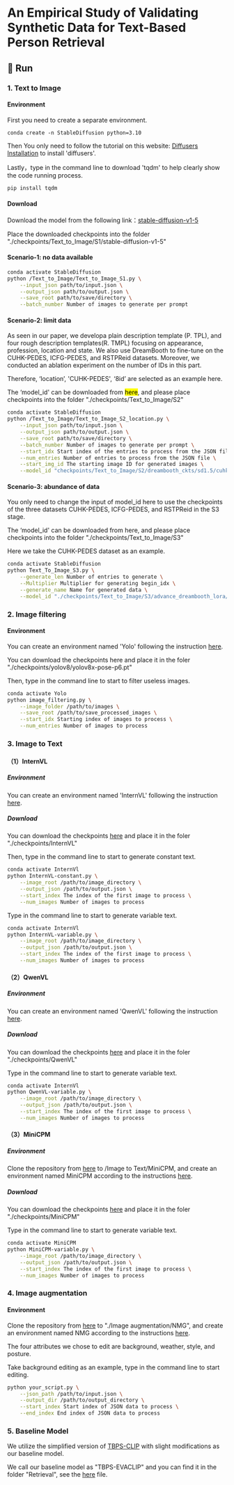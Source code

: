 # An Empirical Study of Validating Synthetic Data for Text-Based Person Retrieval

## 🚀 Run

### 1. Text to Image

#### Environment

First you need to create a separate environment.

```conda
conda create -n StableDiffusion python=3.10
```

Then You only need to follow the tutorial on this website: [Diffusers Installation](https://huggingface.co/docs/diffusers/main/en/installation) to install 'diffusers'. 

Lastly，type in the command line to download 'tqdm' to help clearly show the code running process.

```bash
pip install tqdm
```

#### Download

Download the model from the following link：[stable-diffusion-v1-5](https://huggingface.co/stable-diffusion-v1-5/stable-diffusion-v1-5)

Place the downloaded checkpoints into the folder "./checkpoints/Text_to_Image/S1/stable-diffusion-v1-5"

#### Scenario-1: no data available

```bash
conda activate StableDiffusion
python /Text_to_Image/Text_to_Image_S1.py \
	--input_json path/to/input.json \
	--output_json path/to/output.json \
	--save_root path/to/save/directory \
	--batch_number Number of images to generate per prompt
```

#### Scenario-2: limit data

As seen in our paper, we developa plain description template (P. TPL), and four rough description templates(R. TMPL) focusing on appearance, profession, location and state. We also use DreamBooth to fine-tune on the CUHK-PEDES, ICFG-PEDES, and RSTPReid datasets. Moreover, we conducted an ablation experiment on the number of IDs in this part.

Therefore, ‘location’, 'CUHK-PEDES', ‘8id’ are selected as an example here.

The ‘model_id' can be downloaded from <mark>here</mark>, and please place checkpoints into the folder "./checkpoints/Text_to_Image/S2"

```bash
conda activate StableDiffusion
python /Text_to_Image/Text_to_Image_S2_location.py \
    --input_json path/to/input.json \
    --output_json path/to/output.json \
    --save_root path/to/save/directory \
    --batch_number Number of images to generate per prompt \
    --start_idx Start index of the entries to process from the JSON file \
    --num_entries Number of entries to process from the JSON file \
    --start_img_id The starting image ID for generated images \
    --model_id "checkpoints/Text_to_Image/S2/dreambooth_ckts/sd1.5/cuhk-pedes/train_query_ckpt/4id"
```

#### Scenario-3: abundance of data

You only need to change the input of model_id here to use the checkpoints of the three datasets CUHK-PEDES, ICFG-PEDES, and RSTPReid in the S3 stage.

The ‘model_id' can be downloaded from here, and please place checkpoints into the folder "./checkpoints/Text_to_Image/S3"

Here we take the CUHK-PEDES dataset as an example.

```bash
conda activate StableDiffusion
python Text_To_Image_S3.py \
	--generate_len Number of entries to generate \
	--Multiplier Multiplier for generating begin_idx \
	--generate_name Name for generated data \
	--model_id "./checkpoints/Text_to_Image/S3/advance_dreambooth_lora/sd1.5/cuhk/ssm/step4000_rank8_bs64"
```

### 2. Image filtering

#### Environment

You can create an environment named 'Yolo' following the instruction [here](https://github.com/ultralytics/ultralytics?tab=readme-ov-file).

You can download the checkpoints here and place it in the foler "./checkpoints/yolov8/yolov8x-pose-p6.pt"

Then, type in the command line to start to filter useless images.

```bash
conda activate Yolo
python image_filtering.py \
    --image_folder /path/to/images \
    --save_root /path/to/save_processed_images \
    --start_idx Starting index of images to process \
    --num_entries Number of images to process
```

### 3. Image to Text

#### （1）InternVL

##### Environment

You can create an environment named 'InternVL' following the instruction [here](https://github.com/OpenGVLab/InternVL).

##### Download

You can download the checkpoints [here](https://huggingface.co/OpenGVLab/InternVL-Chat-V1-5) and place it in the foler "./checkpoints/InternVL"

Then, type in the command line to start to generate constant text.

```bash
conda activate InternVl
python InternVL-constant.py \
    --image_root /path/to/image_directory \
    --output_json /path/to/output.json \
    --start_index The index of the first image to process \
    --num_images Number of images to process
```

Type in the command line to start to generate variable text.

```bash
conda activate InternVl
python InternVL-variable.py \
    --image_root /path/to/image_directory \
    --output_json /path/to/output.json \
    --start_index The index of the first image to process \
    --num_images Number of images to process
```

#### （2）QwenVL

##### Environment

You can create an environment named 'QwenVL' following the instruction [here](https://github.com/QwenLM/Qwen-VL).

##### Download

You can download the checkpoints [here](https://huggingface.co/Qwen/Qwen-VL-Chat) and place it in the foler "./checkpoints/QwenVL"

Type in the command line to start to generate variable text.

```bash
conda activate InternVl
python QwenVL-variable.py \
    --image_root /path/to/image_directory \
    --output_json /path/to/output.json \
    --start_index The index of the first image to process \
    --num_images Number of images to process
```

#### （3）MiniCPM

##### Environment

Clone the repository from [here](https://github.com/OpenBMB/MiniCPM) to /Image to Text/MiniCPM, and create an environment named MiniCPM according to the instructions [here](https://github.com/OpenBMB/MiniCPM).

##### Download

You can download the checkpoints [here](https://huggingface.co/openbmb/MiniCPM-V-2_6) and place it in the foler "./checkpoints/MiniCPM"

Type in the command line to start to generate variable text.

```bash
conda activate MiniCPM
python MiniCPM-variable.py \
    --image_root /path/to/image_directory \
    --output_json /path/to/output.json \
    --start_index The index of the first image to process \
    --num_images Number of images to process
```

### 4. Image augmentation

#### Environment

Clone the repository from [here](https://github.com/hansam95/NMG) to "./Image augmentation/NMG", and create an environment named NMG according to the instructions [here](https://github.com/hansam95/NMG).

The four attributes we chose to edit are background, weather, style, and posture.

Take background editing as an example, type in the command line to start editing.

```bash
python your_script.py \
    --json_path /path/to/input.json \
    --output_dir /path/to/output_directory \
    --start_index Start index of JSON data to process \
    --end_index End index of JSON data to process
```

### 5. Baseline Model

We utilize the simplified version of [TBPS-CLIP](https://github.com/Flame-Chasers/TBPS-CLIP) with slight modifications as our baseline model.

We call our baseline model as "TBPS-EVACLIP" and you can find it in the folder "Retrieval", see the [here](../Retrieval/) file.


















